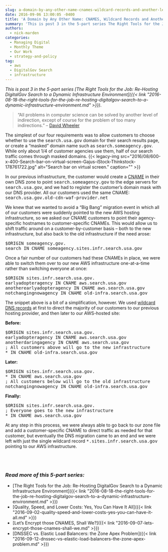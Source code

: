 ```yaml
---
slug: a-domain-by-any-other-name-cnames-wildcard-records-and-another-level-of-indirection.md
date: 2016-09-06 13:00:05 -0400
title: 'A Domain by Any Other Name: CNAMES, Wildcard Records and Another Level of Indirection'
summary: 'This is post 3 in the 5-part series The Right Tools for the Job: Re-Hosting DigitalGov Search to a Dynamic Infrastructure Environment. &ldquo;All problems in computer science can be solved by another level of indirection, except of course for the problem of too many indirections.&rdquo; &#8211; David Wheeler The simplest of our four requirements was'
authors:
  - nick-marden
categories:
  - Managing Digital
  - Monthly Theme
  - Our Work
  - strategy-and-policy
tag:
  - aws
  - DigitalGov Search
  - infrastructure
---
```


_This is post 3 in the 5-part series [The Right Tools for the Job: Re-Hosting DigitalGov Search to a Dynamic Infrastructure Environment]({{< link "2016-08-18-the-right-tools-for-the-job-re-hosting-digitalgov-search-to-a-dynamic-infrastructure-environment.md" >}})_.

> “All problems in computer science can be solved by another level of indirection, except of course for the problem of too many indirections.” &#8211; [David Wheeler](https://en.wikipedia.org/wiki/David_Wheeler_(British_computer_scientist))

The simplest of our four requirements was to allow customers to choose whether to use the <tt>search.usa.gov</tt> domain for their search results page, or create a “masked” domain name such as <tt>search.someagency.gov</tt>. While only about 1/4 of customer agencies use them, half of our search traffic comes through masked domains. {{< legacy-img src="2016/08/600-x-400-Search-bar-on-virtual-screen-Gajus-iStock-Thinkstock-178761722.jpg" alt="Search bar on virtual screen." caption="" >}} 

In our previous infrastructure, the customer would create a [CNAME](https://en.wikipedia.org/wiki/CNAME_record) in their own DNS zone to point <tt>search.someagency.gov</tt> to the edge servers for <tt>search.usa.gov</tt>, and we had to register the customer’s domain mask with our DNS provider. All our customers used the same CNAME: <tt>search.usa.gov.old-cdn-waf-provider.net</tt>

We knew that we wanted to avoid a “Big Bang” migration event in which all of our customers were suddenly pointed to the new AWS hosting infrastructure, so we asked our CNAME customers to point their agency-specific hostnames to customer-specific CNAMEs. This would allow us to shift traffic around on a customer-by-customer basis &#8211; both to the new infrastructure, but also back to the old infrastructure if the need arose:

<tt>$ORIGIN someagency.gov.<br /> search IN CNAME someagency.sites.infr.search.usa.gov</tt>

Once a fair number of our customers had these CNAMEs in place, we were able to switch them over to our new AWS infrastructure one-at-a-time rather than switching everyone at once:

<tt>$ORIGIN sites.infr.search.usa.gov.<br /> earlyadopteragency IN CNAME aws.search.usa.gov<br /> anotherearlyadopteragency IN CNAME aws.search.usa.gov<br /> notchangingnowagency IN CNAME old-infra.search.usa.gov</tt>

The snippet above is a bit of a simplification, however. We used [wildcard DNS records](https://en.wikipedia.org/wiki/Wildcard_DNS_record) at first to direct the majority of our customers to our previous hosting provider, and then later to our AWS-hosted site:

**Before:**
  
<tt>$ORIGIN sites.infr.search.usa.gov.<br /> earlyadopteragency IN CNAME aws.search.usa.gov<br /> anotherdaringagency IN CNAME aws.search.usa.gov<br /> ; All customers above will go to the new infrastructure<br /> * IN CNAME old-infra.search.usa.gov</tt>

**Later:**
  
<tt>$ORIGIN sites.infr.search.usa.gov.<br /> * IN CNAME aws.search.usa.gov<br /> ; All customers below will go to the old infrastructure<br /> notchangingnowagency IN CNAME old-infra.search.usa.gov</tt>

**Finally:**
  
<tt>$ORIGIN sites.infr.search.usa.gov.<br /> ; Everyone goes to the new infrastructure<br /> * IN CNAME aws.search.usa.gov</tt>

At any step in this process, we were always able to go back to our zone file and add a customer-specific CNAME to direct traffic as needed for that customer, but eventually the DNS migration came to an end and we were left with just the single wildcard record <tt>*.sites.infr.search.usa.gov</tt> pointing to our AWS infrastructure.

<h3 id="series" style="padding-top: 50px">
  <em>Read more of this 5-part series:</em>
</h3>

  * [The Right Tools for the Job: Re-Hosting DigitalGov Search to a Dynamic Infrastructure Environment]({{< link "2016-08-18-the-right-tools-for-the-job-re-hosting-digitalgov-search-to-a-dynamic-infrastructure-environment.md" >}})
  * [Quality, Speed, and Lower Costs: Yes, You Can Have It All]({{< link "2016-09-02-quality-speed-and-lower-costs-yes-you-can-have-it-all.md" >}})
  * [Let’s Encrypt those CNAMES, Shall We?]({{< link "2016-09-07-lets-encrypt-those-cnames-shall-we.md" >}})
  * [DNSSEC vs. Elastic Load Balancers: the Zone Apex Problem]({{< link "2016-09-12-dnssec-vs-elastic-load-balancers-the-zone-apex-problem.md" >}})